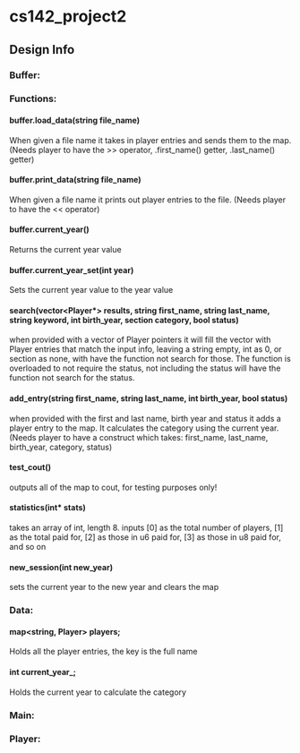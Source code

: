 # cs142_project2

## Design Info

### Buffer:
### Functions:
#### buffer.load_data(string file_name)
When given a file name it takes in player entries and sends them to the map. (Needs player to have the >> operator, .first_name() getter, .last_name() getter)
#### buffer.print_data(string file_name)
When given a file name it prints out player entries to the file. (Needs player to have the << operator)
#### buffer.current_year()
Returns the current year value
#### buffer.current_year_set(int year)
Sets the current year value to the year value
#### search(vector<Player*> results, string first_name, string last_name, string keyword, int birth_year, section category, bool status)
when provided with a vector of Player pointers it will fill the vector with Player entries that match the input info, leaving a string empty, int as 0, or section as none, with have the function not search for those. The function is overloaded to not require the status, not including the status will have the function not search for the status.
#### add_entry(string first_name, string last_name, int birth_year, bool status)
when provided with the first and last name, birth year and status it adds a player entry to the map. It calculates the category using the current year. (Needs player to have a construct which takes: first_name, last_name, birth_year, category, status)
#### test_cout()
outputs all of the map to cout, for testing purposes only!
#### statistics(int* stats)
takes an array of int, length 8. inputs [0] as the total number of players, [1] as the total paid for, [2] as those in u6 paid for, [3] as those in u8 paid for, and so on
#### new_session(int new_year)
sets the current year to the new year and clears the map

### Data:
#### map<string, Player> players;
Holds all the player entries, the key is the full name
#### int current_year_;
Holds the current year to calculate the category
### Main:



### Player: 
